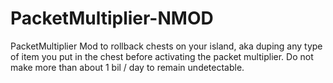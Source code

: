 # PacketMultiplier-NMOD
PacketMultiplier Mod to rollback chests on your island, aka duping any type of item you put in the chest before activating the packet multiplier. Do not make more than about 1 bil / day to remain undetectable.
